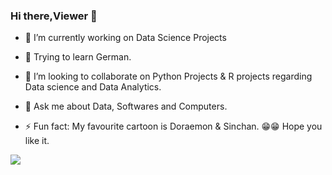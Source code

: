### Hi there,Viewer 👋

- 🔭 I’m currently working on Data Science Projects
- 🌱 Trying to learn German.
- 👯 I’m looking to collaborate on Python Projects & R projects regarding Data science and Data Analytics.
- 💬 Ask me about Data, Softwares and Computers.

- ⚡ Fun fact: My favourite cartoon is Doraemon & Sinchan. 😁😁 Hope you like it.

<img src = "https://github-readme-stats.vercel.app/api?username=mr-shrayan&&show_icons=true&title_color=ffffff&icon_color=bb2acf&text_color=daf7dc&bg_color=0D0E12">

